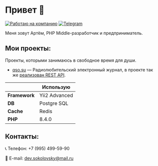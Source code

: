 # Привет :wave:

[![Работаю на компанию](https://img.shields.io/badge/%D0%A0%D0%B0%D0%B1%D0%BE%D1%82%D0%B0%D1%8E%20%D0%BD%D0%B0%20%D0%BA%D0%BE%D0%BC%D0%BF%D0%B0%D0%BD%D0%B8%D1%8E-FF4040)](https://proxys.io/)
[![Telegram](https://img.shields.io/badge/Telegram-@devSokolovsky-26A5E4?logo=telegram&logoColor=FFFFFF)](https://t.me/devSokolovsky)

Меня зовут Артём, PHP Middle-разработчик и предприниматель. 

## Мои проекты:
Проекты, которыми занимаюсь в свободное время для души.

* [qso.su](https://qso.su) — Радиолюбительский электронный журнал, в проекте так же [реализован REST API](https://qso.su/ru/dev/swagger).

|               | Использую     |
|---------------|---------------|
| **Framework** | Yii2 Advanced |
| **DB**        | Postgre SQL   |
| **Cache**     | Redis         |
| **PHP**       | 8.4.0         |

## Контакты:

:telephone_receiver: Телефон: +7 (995) 499-59-90

:email: E-mail: dev.sokolovsky@mail.ru
